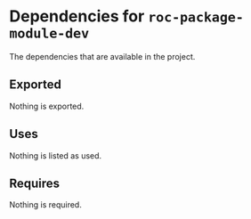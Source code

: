 # Dependencies for `roc-package-module-dev`

The dependencies that are available in the project.

## Exported
Nothing is exported.

## Uses
Nothing is listed as used.

## Requires
Nothing is required.